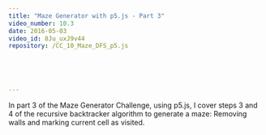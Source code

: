 ```yaml
---
title: "Maze Generator with p5.js - Part 3"
video_number: 10.3
date: 2016-05-03
video_id: 8Ju_uxJ9v44
repository: /CC_10_Maze_DFS_p5.js

  


  
---
```


In part 3 of the Maze Generator Challenge, using p5.js, I cover steps 3 and 4 of the recursive backtracker algorithm to generate a maze: Removing walls and marking current cell as visited.

